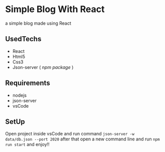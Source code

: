 # Simple Blog With React
a simple blog made using React

## UsedTechs
- React
- Html5
- Css3
- Json-server ( *npm package* )
## Requirements
- nodejs
- json-server
- vsCode
## SetUp
Open project inside vsCode and run command `json-server -w data/db.json --port 2020` after that open a new command line and run `npm run start` and enjoy!!
